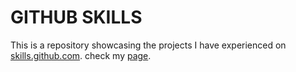 # GITHUB SKILLS

This is a repository showcasing the projects I have experienced on [skills.github.com](https://skills.github.com). check my [page](https://kwakhyunjoon.github.io/skills-github).
